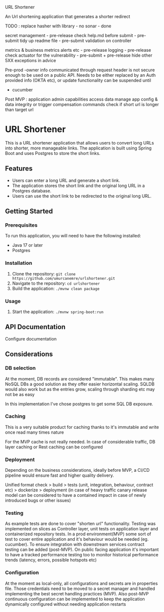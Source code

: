 URL Shortener

An Url shortening application that generates a shorter redirect

TODO :
replace hasher with library - no
sonar - done 

secret management - pre-release
check help.md before submit - pre-submit
tidy up readme file - pre-submit
  validation on controller
  
metrics & business metrics alerts etc - pre-release
logging - pre-release
check actuator for the vulnerability - pre-submit + pre-release
hide other 5XX exceptions in advice


Pre-prod
-owner info communicated through request header is not secure enough to be used on a public API. Needs to be either
replaced by an Auth provided info (OKTA etc), or update functionality can be suspended until
- cucumber

Post MVP :
application admin capabilities 
access data
manage app config & data integrity or trigger compensation commands
check if short url is longer than target url


# URL Shortener

This is a URL shortener application that allows users to convert long URLs into shorter, more manageable links. The application is built using Spring Boot and uses Postgres to store the short links.

## Features

* Users can enter a long URL and generate a short link.
* The application stores the short link and the original long URL in a Postgres database.
* Users can use the short link to be redirected to the original long URL.

## Getting Started

### Prerequisites

To run this application, you will need to have the following installed:

* Java 17 or later
* Postgres

### Installation

1. Clone the repository: `git clone https://github.com/umurcanemre/urlshortener.git`
2. Navigate to the repository: `cd urlshortener`
3. Build the application: `./mvnw clean package`

### Usage

1. Start the application: `./mvnw spring-boot:run`

## API Documentation
Configure documentation

## Considerations

### DB selection
At the moment, DB records are considered "immutable". This makes many NoSQL DBs a good solution as they offer easier horizontal scaling. SQLDB would also work but as the entries grow, scaling through sharding etc may not be as easy

In this implementation I've chose postgres to get some SQL DB exposure.


### Caching
This is a very suitable product for caching thanks to it's immutable and write once read many times nature  

For the MVP cache is not really needed. In case of considerable traffic, DB layer caching or Rest caching can be configured

### Deployment
Depending on the business considerations, ideally before MVP, a CI/CD pipeline would ensure fast and higher quality delivery. 

Unified format check > build > tests (unit, integration, behaviour, contract etc) > dockerize > deployment (in case of heavy traffic canary release model can be considered to have a contained impact in case of newly introduced bugs or other issues)

### Testing
As example tests are done to cover "shorten url" functionality. Testing was implemented on slices as Controller layer, unit tests on application layer and containerized repository tests. In a prod environment(MVP) some sort of test to cover entire application and it's behaviour would be needed (eg. cucumber). To ensure integration with downstream services contract testing can be added (post-MVP). On public facing application it's important to have a tracked performance testing too to monitor historical performance trends (latency, errors, possible hotspots etc)  

### Configuration
At the moment as local-only, all configurations and secrets are in properties file. Those credentials need to be moved to a secret manager and handled implementing the best secret handling practices (MVP). Also post-MVP continuous configuration can be implemented to keep the application dynamically configured without needing application restarts 
